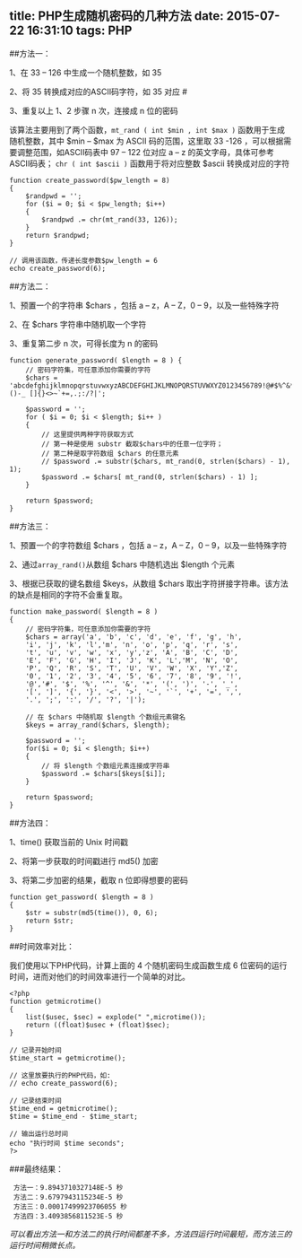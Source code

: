 title: PHP生成随机密码的几种方法
date: 2015-07-22 16:31:10
tags: PHP
---

##方法一：

 1、在 33 – 126 中生成一个随机整数，如 35

 2、将 35 转换成对应的ASCII码字符，如 35 对应 #

 3、重复以上 1、2 步骤 n 次，连接成 n 位的密码

该算法主要用到了两个函数，`mt_rand ( int $min , int $max )` 函数用于生成随机整数，其中 $min – $max 为 ASCII 码的范围，<!-- more -->这里取 33 -126 ，可以根据需要调整范围，如ASCII码表中 97 – 122 位对应 a – z 的英文字母，具体可参考 ASCII码表； `chr ( int $ascii )` 函数用于将对应整数 $ascii 转换成对应的字符

	function create_password($pw_length = 8)
	{
    	$randpwd = '';
    	for ($i = 0; $i < $pw_length; $i++) 
    	{
        	$randpwd .= chr(mt_rand(33, 126));
    	}
    	return $randpwd;
	}

	// 调用该函数，传递长度参数$pw_length = 6
	echo create_password(6);

##方法二：

1、预置一个的字符串 $chars ，包括 a – z，A – Z，0 – 9，以及一些特殊字符

2、在 $chars 字符串中随机取一个字符

3、重复第二步 n 次，可得长度为 n 的密码

	function generate_password( $length = 8 ) {
    	// 密码字符集，可任意添加你需要的字符
    	$chars = 'abcdefghijklmnopqrstuvwxyzABCDEFGHIJKLMNOPQRSTUVWXYZ0123456789!@#$%^&*()-_ []{}<>~`+=,.;:/?|';

    	$password = '';
    	for ( $i = 0; $i < $length; $i++ ) 
    	{
        	// 这里提供两种字符获取方式
        	// 第一种是使用 substr 截取$chars中的任意一位字符；
        	// 第二种是取字符数组 $chars 的任意元素
        	// $password .= substr($chars, mt_rand(0, strlen($chars) - 1), 1);
        	$password .= $chars[ mt_rand(0, strlen($chars) - 1) ];
    	}

    	return $password;
	}

##方法三：

1、预置一个的字符数组 $chars ，包括 a – z，A – Z，0 – 9，以及一些特殊字符

2、通过`array_rand()`从数组 $chars 中随机选出 $length 个元素

3、根据已获取的键名数组 $keys，从数组 $chars 取出字符拼接字符串。该方法的缺点是相同的字符不会重复取。

	function make_password( $length = 8 )
	{
    	// 密码字符集，可任意添加你需要的字符
    	$chars = array('a', 'b', 'c', 'd', 'e', 'f', 'g', 'h', 
    	'i', 'j', 'k', 'l','m', 'n', 'o', 'p', 'q', 'r', 's', 
    	't', 'u', 'v', 'w', 'x', 'y','z', 'A', 'B', 'C', 'D', 
    	'E', 'F', 'G', 'H', 'I', 'J', 'K', 'L','M', 'N', 'O', 
    	'P', 'Q', 'R', 'S', 'T', 'U', 'V', 'W', 'X', 'Y','Z', 
    	'0', '1', '2', '3', '4', '5', '6', '7', '8', '9', '!', 
    	'@','#', '$', '%', '^', '&', '*', '(', ')', '-', '_', 
    	'[', ']', '{', '}', '<', '>', '~', '`', '+', '=', ',', 
    	'.', ';', ':', '/', '?', '|');

    	// 在 $chars 中随机取 $length 个数组元素键名
    	$keys = array_rand($chars, $length); 

    	$password = '';
    	for($i = 0; $i < $length; $i++)
    	{
        	// 将 $length 个数组元素连接成字符串
        	$password .= $chars[$keys[$i]];
    	}

    	return $password;
	}

##方法四：

 1、time() 获取当前的 Unix 时间戳

 2、将第一步获取的时间戳进行 md5() 加密

 3、将第二步加密的结果，截取 n 位即得想要的密码

	function get_password( $length = 8 ) 
	{
    	$str = substr(md5(time()), 0, 6);
    	return $str;
	}

##时间效率对比：

我们使用以下PHP代码，计算上面的 4 个随机密码生成函数生成 6 位密码的运行时间，进而对他们的时间效率进行一个简单的对比。

	<?php
	function getmicrotime()
	{
    	list($usec, $sec) = explode(" ",microtime());
    	return ((float)$usec + (float)$sec);
	}
 
	// 记录开始时间
	$time_start = getmicrotime();
    
	// 这里放要执行的PHP代码，如:
	// echo create_password(6);
 
	// 记录结束时间
	$time_end = getmicrotime();
	$time = $time_end - $time_start;

 	// 输出运行总时间 
	echo "执行时间 $time seconds";
	?>

###最终结果：

	 方法一：9.8943710327148E-5 秒
     方法二：9.6797943115234E-5 秒
     方法三：0.00017499923706055 秒
     方法四：3.4093856811523E-5 秒

*可以看出方法一和方法二的执行时间都差不多，方法四运行时间最短，而方法三的运行时间稍微长点。*